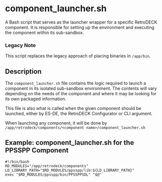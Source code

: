 # component_launcher.sh

A Bash script that serves as the launcher wrapper for a specific RetroDECK component. It is responsible for setting up the environment and executing the component within its sub-sandbox.

### Legacy Note

This script replaces the legacy approach of placing binaries in `/app/bin`. 

## Description

The `component_launcher.sh` file contains the logic required to launch a component in its isolated sub-sandbox environment. The contents will vary depending on the needs of the component and where it may be looking for its own packaged information.

This file is also what is called when the given component should be launched, either by ES-DE, the RetroDECK Configurator or CLI argument. 

When launching any component, it will be done by `/app/retrodeck/components/<component name>/component_launcher.sh`

## Example: component_launcher.sh for the PPSSPP Component

```
#!/bin/bash
RD_MODULES="/app/retrodeck/components"
LD_LIBRARY_PATH="$RD_MODULES/ppsspp/lib:${LD_LIBRARY_PATH}"
exec "$RD_MODULES/ppsspp/bin/PPSSPPSDL" "$@"
```
